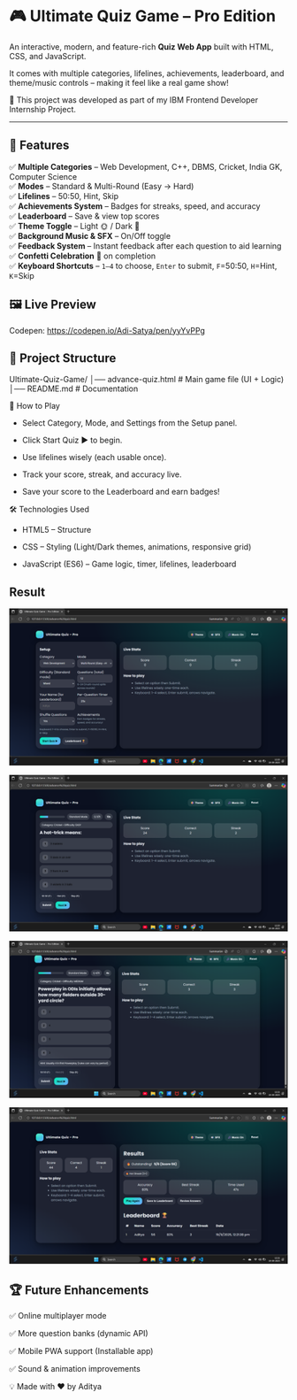# 🎮 Ultimate Quiz Game – Pro Edition  

An interactive, modern, and feature-rich **Quiz Web App** built with HTML, CSS, and JavaScript. 
 
It comes with multiple categories, lifelines, achievements, leaderboard, and theme/music controls – making it feel like a real game show!  

📌 This project was developed as part of my IBM Frontend Developer Internship Project.  

---

## 🚀 Features  

  ✅ **Multiple Categories** – Web Development, C++, DBMS, Cricket, India GK, Computer Science  
  ✅ **Modes** – Standard & Multi-Round (Easy → Hard)  
  ✅ **Lifelines** – 50:50, Hint, Skip  
  ✅ **Achievements System** – Badges for streaks, speed, and accuracy  
  ✅ **Leaderboard** – Save & view top scores  
  ✅ **Theme Toggle** – Light 🌞 / Dark 🌙  
  ✅ **Background Music & SFX** – On/Off toggle  
  ✅ **Feedback System** – Instant feedback after each question to aid learning  
  ✅ **Confetti Celebration** 🎉 on completion  
  ✅ **Keyboard Shortcuts** – `1–4` to choose, `Enter` to submit, `F`=50:50, `H`=Hint, `K`=Skip  

## 🖼️ Live Preview   
Codepen: https://codepen.io/Adi-Satya/pen/yyYvPPg


## 📂 Project Structure  

Ultimate-Quiz-Game/
│── advance-quiz.html # Main game file (UI + Logic)
│── README.md # Documentation

🎯 How to Play

   - Select Category, Mode, and Settings from the Setup panel.

   - Click Start Quiz ▶ to begin.

   - Use lifelines wisely (each usable once).

   - Track your score, streak, and accuracy live.

   - Save your score to the Leaderboard and earn badges!

🛠️ Technologies Used

   - HTML5 – Structure

   - CSS – Styling (Light/Dark themes, animations, responsive grid)

   - JavaScript (ES6) – Game logic, timer, lifelines, leaderboard

## Result

![image url](https://github.com/kumaradi9508/Ultimate-Quiz-Game---Pro-Edition/blob/3d01a8dfe7823c6cd8eb6068df24ce82c4fe926e/Screenshot%202025-09-19%20122008.png)

![image url](https://github.com/kumaradi9508/Ultimate-Quiz-Game---Pro-Edition/blob/5860bd21135b3dfca14dc29dddac641acff43400/Screenshot%202025-09-19%20122049.png)

![image url](https://github.com/kumaradi9508/Ultimate-Quiz-Game---Pro-Edition/blob/239fafa36a3603f40e299077239f3eb58617a643/Screenshot%202025-09-19%20122110.png)

![image url](https://github.com/kumaradi9508/Ultimate-Quiz-Game---Pro-Edition/blob/b300773daf77ced7eee79c6731b753d5fb98f34f/Screenshot%202025-09-19%20122146.png)

## 🏆 Future Enhancements

   ✅ Online multiplayer mode

   ✅ More question banks (dynamic API)

   ✅ Mobile PWA support (Installable app)

   ✅ Sound & animation improvements
   

💡 Made with ❤️ by Aditya
 

